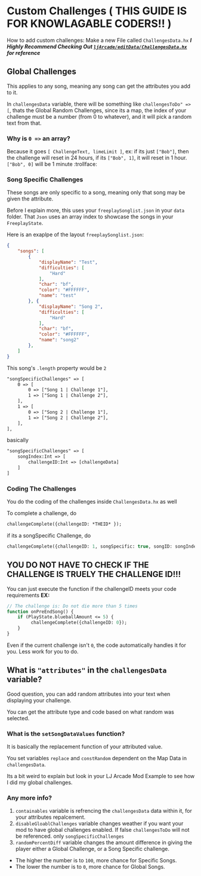# Custom Challenges ( THIS GUIDE IS FOR KNOWLAGABLE CODERS!! )
How to add custom challenges:
Make a new File called `ChallengesData.hx` ***I Highly Recommend Checking Out [`ljArcade/editData/ChallengesData.hx`](https://github.com/ItsLJcool/LJ-s-Arcade-Mod/blob/main/ljArcade/editData/ChallengesData.hx) for reference***

## Global Challenges
This applies to any song, meaning any song can get the attributes you add to it.

In `challengesData` variable, there will be something like `challengesToDo" => [`, thats the Global Random Challenges, since its a map, the index of your challenge must be a number (from 0 to whatever), and it will pick a random text from that.

### Why is `0 =>` an array?
Because it goes `[ ChallengeText, limeLimit ]`, ex: if its just `["Bob"]`, then the challenge will reset in 24 hours, if its `["Bob", 1]`, it will reset in 1 hour. `["Bob", 0]` will be 1 minute :trollface:

### Song Specific Challenges
These songs are only specific to a song, meaning only that song may be given the attribute.

Before I explain more, this uses your `freeplaySonglist.json` in your `data` folder. That `Json` uses an array index to showcase the songs in your `FreeplayState`.

Here is an exaplpe of the layout
`freeplaySonglist.json`:
```json
{
    "songs": [
        {
			"displayName": "Test",
			"difficulties": [
				"Hard"
			],
			"char": "bf",
			"color": "#FFFFFF",
			"name": "test"
		}, {
			"displayName": "Song 2",
			"difficulties": [
				"Hard"
			],
			"char": "bf",
			"color": "#FFFFFF",
			"name": "song2"
		},
    ]
}
```
This song's `.length` property would be `2`
```txt
"songSpecificChallenges" => [
    0 => [
        0 => ["Song 1 | Challenge 1"],
        1 => ["Song 1 | Challenge 2"],
    ],
    1 => [
        0 => ["Song 2 | Challenge 1"],
        1 => ["Song 2 | Challenge 2"],
    ],
],
```
basically
```txt
"songSpecificChallenges" => [
    songIndex:Int => [
        challengeID:Int => [challengeData]
    ]
]
```
### Coding The Challenges
You do the coding of the challenges inside `ChallengesData.hx` as well

To complete a challenge, do
```hx
challengeComplete({challengeID: *THEID* });
```
if its a songSpecific Challenge, do
```hx
challengeComplete({challengeID: 1, songSpecific: true, songID: songIndex});
```
## YOU DO NOT HAVE TO CHECK IF THE CHALLENGE IS TRUELY THE CHALLENGE ID!!!
You can just execute the function if the challengeID meets your code requirements
**EX:**
```hx
// The challenge is: Do not die more than 5 times
function onPreEndSong() {
    if (PlayState.blueballAmount <= 5) {
         challengeComplete({challengeID: 0});
    }
}

```
Even if the current challenge isn't `0`, the code automatically handles it for you. Less work for you to do.

## What is `"attributes"` in the `challengesData` variable?
Good question, you can add random attributes into your text when displaying your challenge.

You can get the attribute type and code based on what random was selected.

### What is the `setSongDataValues` function?
It is basically the replacement function of your attributed value.

You set variables `replace` and `constRandom` dependent on the Map Data in `challengesData`.

Its a bit weird to explain but look in your LJ Arcade Mod Example to see how I did my global challenges.

### Any more info?
1. `containables` variable is refrencing the `challengesData` data within it, for your attributes repalcement.
2. `disableGloablChallenges` variable changes weather if you want your mod to have global challenges enabled. If false `challengesToDo` will not be referenced. only `songSpecificChallenges`
3. `randomPercentDiff` variable changes the amount difference in giving the player either a Global Challenge, or a Song Specific challenge.
- The higher the number is to `100`, more chance for Specific Songs.
- The lower the number is to `0`, more chance for Global Songs.